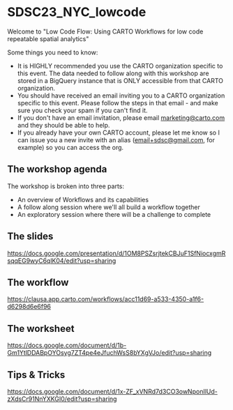 # SDSC23_NYC_lowcode

Welcome to "Low Code Flow: Using CARTO Workflows for low code repeatable spatial analytics"

Some things you need to know:
* It is HIGHLY recommended you use the CARTO organization specific to this event. The data needed to follow along with this workshop are stored in a BigQuery instance that is ONLY accessible from that CARTO organization.
* You should have received an email inviting you to a CARTO organization specific to this event. Please follow the steps in that email -  and make sure you check your spam if you can't find it.
* If you don't have an email invitation, please email marketing@carto.com and they should be able to help.
* If you already have your own CARTO account, please let me know so I can issue you a new invite with an alias (email+sdsc@gmail.com, for example) so you can access the org.

## The workshop agenda
The workshop is broken into three parts:
* An overview of Workflows and its capabilities
* A follow along session where we'll all build a workflow together
* An exploratory session where there will be a challenge to complete

## The slides
https://docs.google.com/presentation/d/1OM8PSZsrjtekCBJuF1SfNiocxgmRsqqEG9wyC6qlK04/edit?usp=sharing
## The workflow
https://clausa.app.carto.com/workflows/acc11d69-a533-4350-a1f6-d6298d6e6f96
## The worksheet
https://docs.google.com/document/d/1b-Gm1YtlDDABpOYOsyg7ZT4pe4eJfuchWsS8bYXgVJo/edit?usp=sharing
## Tips & Tricks
https://docs.google.com/document/d/1x-ZF_xVNRd7d3CO3owNponIlUd-zXdsCr91NnYXKGI0/edit?usp=sharing

